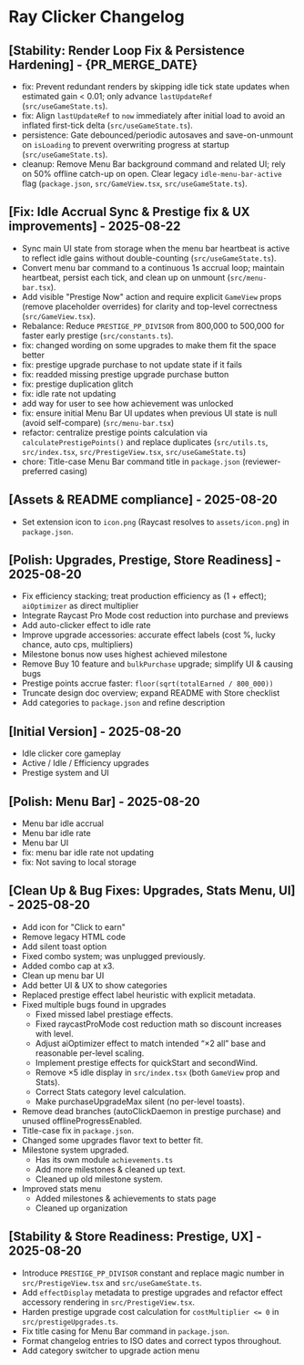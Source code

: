 # Ray Clicker Changelog

## [Stability: Render Loop Fix & Persistence Hardening] - {PR_MERGE_DATE}

- fix: Prevent redundant renders by skipping idle tick state updates when estimated gain < 0.01; only advance `lastUpdateRef` (`src/useGameState.ts`).
- fix: Align `lastUpdateRef` to `now` immediately after initial load to avoid an inflated first-tick delta (`src/useGameState.ts`).
- persistence: Gate debounced/periodic autosaves and save-on-unmount on `isLoading` to prevent overwriting progress at startup (`src/useGameState.ts`).
- cleanup: Remove Menu Bar background command and related UI; rely on 50% offline catch-up on open. Clear legacy `idle-menu-bar-active` flag (`package.json`, `src/GameView.tsx`, `src/useGameState.ts`).
  
## [Fix: Idle Accrual Sync & Prestige fix & UX improvements] - 2025-08-22

- Sync main UI state from storage when the menu bar heartbeat is active to reflect idle gains without double-counting (`src/useGameState.ts`).
- Convert menu bar command to a continuous 1s accrual loop; maintain heartbeat, persist each tick, and clean up on unmount (`src/menu-bar.tsx`).
- Add visible "Prestige Now" action and require explicit `GameView` props (remove placeholder overrides) for clarity and top-level correctness (`src/GameView.tsx`).
- Rebalance: Reduce `PRESTIGE_PP_DIVISOR` from 800,000 to 500,000 for faster early prestige (`src/constants.ts`).
- fix: changed wording on some upgrades to make them fit the space better
- fix: prestige upgrade purchase to not update state if it fails
- fix: readded missing prestige upgrade purchase button
- fix: prestige duplication glitch
- fix: idle rate not updating
- add way for user to see how achievement was unlocked
 - fix: ensure initial Menu Bar UI updates when previous UI state is null (avoid self-compare) (`src/menu-bar.tsx`)
 - refactor: centralize prestige points calculation via `calculatePrestigePoints()` and replace duplicates (`src/utils.ts`, `src/index.tsx`, `src/PrestigeView.tsx`, `src/useGameState.ts`)
 - chore: Title-case Menu Bar command title in `package.json` (reviewer-preferred casing)

## [Assets & README compliance] - 2025-08-20

- Set extension icon to `icon.png` (Raycast resolves to `assets/icon.png`) in `package.json`.

## [Polish: Upgrades, Prestige, Store Readiness] - 2025-08-20

- Fix efficiency stacking; treat production efficiency as (1 + effect); `aiOptimizer` as direct multiplier
- Integrate Raycast Pro Mode cost reduction into purchase and previews
- Add auto-clicker effect to idle rate
- Improve upgrade accessories: accurate effect labels (cost %, lucky chance, auto cps, multipliers)
- Milestone bonus now uses highest achieved milestone
- Remove Buy 10 feature and `bulkPurchase` upgrade; simplify UI & causing bugs
- Prestige points accrue faster: `floor(sqrt(totalEarned / 800_000))`
- Truncate design doc overview; expand README with Store checklist
- Add categories to `package.json` and refine description

## [Initial Version] - 2025-08-20

- Idle clicker core gameplay
- Active / Idle / Efficiency upgrades
- Prestige system and UI

## [Polish: Menu Bar] - 2025-08-20

- Menu bar idle accrual
- Menu bar idle rate
- Menu bar UI
- fix: menu bar idle rate not updating
- fix: Not saving to local storage

## [Clean Up & Bug Fixes: Upgrades, Stats Menu, UI] - 2025-08-20

- Add icon for "Click to earn"
- Remove legacy HTML code
- Add silent toast option
- Fixed combo system; was unplugged previously.
- Added combo cap at x3.
- Clean up menu bar UI
- Add better UI & UX to show categories
- Replaced prestige effect label heuristic with explicit metadata.
- Fixed multiple bugs found in upgrades
    - Fixed missed label prestiage effects.
    - Fixed raycastProMode cost reduction math so discount increases with level.
    - Adjust aiOptimizer effect to match intended “×2 all” base and reasonable per-level scaling.
    - Implement prestige effects for quickStart and secondWind.
    - Remove ×5 idle display in `src/index.tsx` (both `GameView` prop and Stats).
    - Correct Stats category level calculation.
    - Make purchaseUpgradeMax silent (no per-level toasts).
- Remove dead branches (autoClickDaemon in prestige purchase) and unused offlineProgressEnabled.
- Title-case fix in `package.json`.
- Changed some upgrades flavor text to better fit.
- Milestone system upgraded.
    - Has its own module `achievements.ts`
    - Add more milestones & cleaned up text.
    - Cleaned up old milestone system.
- Improved stats menu
    - Added milestones & achievements to stats page
    - Cleaned up organization

## [Stability & Store Readiness: Prestige, UX] - 2025-08-20

- Introduce `PRESTIGE_PP_DIVISOR` constant and replace magic number in `src/PrestigeView.tsx` and `src/useGameState.ts`.
- Add `effectDisplay` metadata to prestige upgrades and refactor effect accessory rendering in `src/PrestigeView.tsx`.
- Harden prestige upgrade cost calculation for `costMultiplier <= 0` in `src/prestigeUpgrades.ts`.
- Fix title casing for Menu Bar command in `package.json`.
- Format changelog entries to ISO dates and correct typos throughout.
- Add category switcher to upgrade action menu

